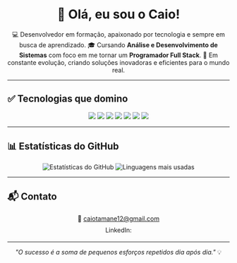 <h1 align="center">👋 Olá, eu sou o Caio!</h1>

<p align="center">
💻 Desenvolvedor em formação, apaixonado por tecnologia e sempre em busca de aprendizado.  
🎓 Cursando <strong>Análise e Desenvolvimento de Sistemas</strong> com foco em me tornar um <strong>Programador Full Stack</strong>.  
🚀 Em constante evolução, criando soluções inovadoras e eficientes para o mundo real.
</p>

---

## ✅ Tecnologias que domino
<p align="center">
  <img src="https://img.shields.io/badge/HTML5-E34F26?style=for-the-badge&logo=html5&logoColor=white" />
  <img src="https://img.shields.io/badge/CSS3-1572B6?style=for-the-badge&logo=css3&logoColor=white" />
  <img src="https://img.shields.io/badge/JavaScript-F7DF1E?style=for-the-badge&logo=javascript&logoColor=black" />
  <img src="https://img.shields.io/badge/TypeScript-3178C6?style=for-the-badge&logo=typescript&logoColor=white" />
  <img src="https://img.shields.io/badge/React-20232A?style=for-the-badge&logo=react&logoColor=61DAFB" />
  <img src="https://img.shields.io/badge/Tailwind_CSS-38B2AC?style=for-the-badge&logo=tailwind-css&logoColor=white" />
  <img src="https://img.shields.io/badge/Node.js-339933?style=for-the-badge&logo=node.js&logoColor=white" />
</p>

---

## 📊 Estatísticas do GitHub
<p align="center">
  <img src="https://github-readme-stats.vercel.app/api?username=caiomacedo10&show_icons=true&theme=tokyonight&hide_border=true&count_private=true" alt="Estatísticas do GitHub" />
  <img src="https://github-readme-stats.vercel.app/api/top-langs/?username=caiomacedo10&layout=compact&theme=tokyonight&hide_border=true" alt="Linguagens mais usadas" />
</p>

---

## 📬 Contato
<p align="center" style="line-height:1.8;">
  📧 <a href="mailto:caiotamane12@gmail.com">caiotamane12@gmail.com</a><br>
  LinkedIn: <span www.linkedin.com/in/caiomacedo-de</span>
</p>

---

<p align="center"><i>"O sucesso é a soma de pequenos esforços repetidos dia após dia."</i> 💡</p>

